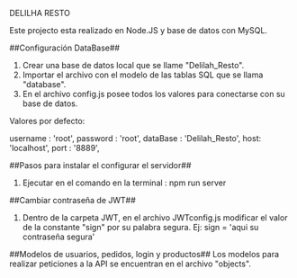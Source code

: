 DELILHA RESTO

Este projecto esta realizado en Node.JS  y base de datos con MySQL.

##Configuración DataBase## 
1) Crear una base de datos local que se llame "Delilah_Resto".
2) Importar el archivo con el modelo de las tablas SQL que se llama "database".
3) En el archivo config.js posee todos los valores para conectarse con su base de datos. 

Valores por defecto: 

username : 'root',
password : 'root',
dataBase : 'Delilah_Resto',
host: 'localhost',
port : '8889',



##Pasos para instalar el configurar el servidor##
1) Ejecutar en el comando en la terminal : npm run server



##Cambiar contraseña de JWT##
1) Dentro de la carpeta JWT, en el archivo JWTconfig.js modificar el valor de la constante "sign" por su palabra segura. 
Ej: sign = 'aqui su contraseña segura'




##Modelos de usuarios, pedidos, login y productos##
Los modelos para realizar peticiones a la API se encuentran en el archivo "objects".
